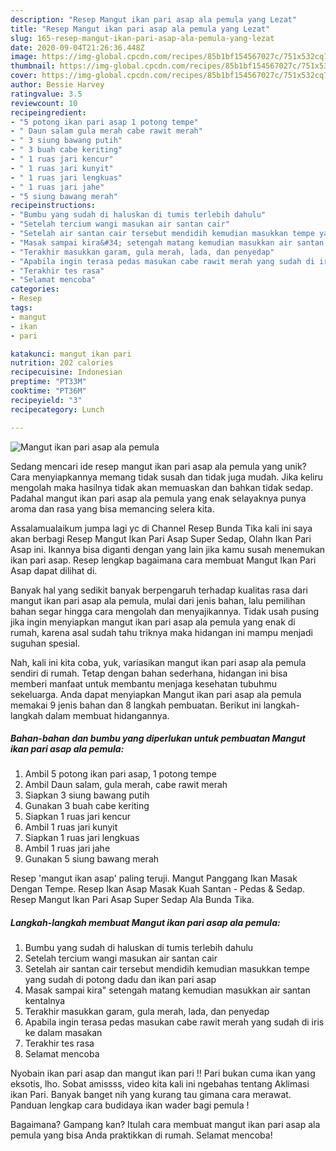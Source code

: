```yaml
---
description: "Resep Mangut ikan pari asap ala pemula yang Lezat"
title: "Resep Mangut ikan pari asap ala pemula yang Lezat"
slug: 165-resep-mangut-ikan-pari-asap-ala-pemula-yang-lezat
date: 2020-09-04T21:26:36.448Z
image: https://img-global.cpcdn.com/recipes/85b1bf154567027c/751x532cq70/mangut-ikan-pari-asap-ala-pemula-foto-resep-utama.jpg
thumbnail: https://img-global.cpcdn.com/recipes/85b1bf154567027c/751x532cq70/mangut-ikan-pari-asap-ala-pemula-foto-resep-utama.jpg
cover: https://img-global.cpcdn.com/recipes/85b1bf154567027c/751x532cq70/mangut-ikan-pari-asap-ala-pemula-foto-resep-utama.jpg
author: Bessie Harvey
ratingvalue: 3.5
reviewcount: 10
recipeingredient:
- "5 potong ikan pari asap 1 potong tempe"
- " Daun salam gula merah cabe rawit merah"
- " 3 siung bawang putih"
- " 3 buah cabe keriting"
- " 1 ruas jari kencur"
- " 1 ruas jari kunyit"
- " 1 ruas jari lengkuas"
- " 1 ruas jari jahe"
- "5 siung bawang merah"
recipeinstructions:
- "Bumbu yang sudah di haluskan di tumis terlebih dahulu"
- "Setelah tercium wangi masukan air santan cair"
- "Setelah air santan cair tersebut mendidih kemudian masukkan tempe yang sudah di potong dadu dan ikan pari asap"
- "Masak sampai kira&#34; setengah matang kemudian masukkan air santan kentalnya"
- "Terakhir masukkan garam, gula merah, lada, dan penyedap"
- "Apabila ingin terasa pedas masukan cabe rawit merah yang sudah di iris ke dalam masakan"
- "Terakhir tes rasa"
- "Selamat mencoba"
categories:
- Resep
tags:
- mangut
- ikan
- pari

katakunci: mangut ikan pari 
nutrition: 202 calories
recipecuisine: Indonesian
preptime: "PT33M"
cooktime: "PT36M"
recipeyield: "3"
recipecategory: Lunch

---
```



![Mangut ikan pari asap ala pemula](https://img-global.cpcdn.com/recipes/85b1bf154567027c/751x532cq70/mangut-ikan-pari-asap-ala-pemula-foto-resep-utama.jpg)

Sedang mencari ide resep mangut ikan pari asap ala pemula yang unik? Cara menyiapkannya memang tidak susah dan tidak juga mudah. Jika keliru mengolah maka hasilnya tidak akan memuaskan dan bahkan tidak sedap. Padahal mangut ikan pari asap ala pemula yang enak selayaknya punya aroma dan rasa yang bisa memancing selera kita.

Assalamualaikum jumpa lagi yc di Channel Resep Bunda Tika kali ini saya akan berbagi Resep Mangut Ikan Pari Asap Super Sedap, Olahn Ikan Pari Asap ini. Ikannya bisa diganti dengan yang lain jika kamu susah menemukan ikan pari asap. Resep lengkap bagaimana cara membuat Mangut Ikan Pari Asap dapat dilihat di.

Banyak hal yang sedikit banyak berpengaruh terhadap kualitas rasa dari mangut ikan pari asap ala pemula, mulai dari jenis bahan, lalu pemilihan bahan segar hingga cara mengolah dan menyajikannya. Tidak usah pusing jika ingin menyiapkan mangut ikan pari asap ala pemula yang enak di rumah, karena asal sudah tahu triknya maka hidangan ini mampu menjadi suguhan spesial.


Nah, kali ini kita coba, yuk, variasikan mangut ikan pari asap ala pemula sendiri di rumah. Tetap dengan bahan sederhana, hidangan ini bisa memberi manfaat untuk membantu menjaga kesehatan tubuhmu sekeluarga. Anda dapat menyiapkan Mangut ikan pari asap ala pemula memakai 9 jenis bahan dan 8 langkah pembuatan. Berikut ini langkah-langkah dalam membuat hidangannya.

<!--inarticleads1-->

##### Bahan-bahan dan bumbu yang diperlukan untuk pembuatan Mangut ikan pari asap ala pemula:

1. Ambil 5 potong ikan pari asap, 1 potong tempe
1. Ambil  Daun salam, gula merah, cabe rawit merah
1. Siapkan  3 siung bawang putih
1. Gunakan  3 buah cabe keriting
1. Siapkan  1 ruas jari kencur
1. Ambil  1 ruas jari kunyit
1. Siapkan  1 ruas jari lengkuas
1. Ambil  1 ruas jari jahe
1. Gunakan 5 siung bawang merah


Resep &#39;mangut ikan asap&#39; paling teruji. Mangut Panggang Ikan Masak Dengan Tempe. Resep Ikan Asap Masak Kuah Santan - Pedas &amp; Sedap. Resep Mangut Ikan Pari Asap Super Sedap Ala Bunda Tika. 

<!--inarticleads2-->

##### Langkah-langkah membuat Mangut ikan pari asap ala pemula:

1. Bumbu yang sudah di haluskan di tumis terlebih dahulu
1. Setelah tercium wangi masukan air santan cair
1. Setelah air santan cair tersebut mendidih kemudian masukkan tempe yang sudah di potong dadu dan ikan pari asap
1. Masak sampai kira&#34; setengah matang kemudian masukkan air santan kentalnya
1. Terakhir masukkan garam, gula merah, lada, dan penyedap
1. Apabila ingin terasa pedas masukan cabe rawit merah yang sudah di iris ke dalam masakan
1. Terakhir tes rasa
1. Selamat mencoba


Nyobain ikan pari asap dan mangut ikan pari !! Pari bukan cuma ikan yang eksotis, lho. Sobat amissss, video kita kali ini ngebahas tentang Aklimasi ikan Pari. Banyak banget nih yang kurang tau gimana cara merawat. Panduan lengkap cara budidaya ikan wader bagi pemula ! 

Bagaimana? Gampang kan? Itulah cara membuat mangut ikan pari asap ala pemula yang bisa Anda praktikkan di rumah. Selamat mencoba!
